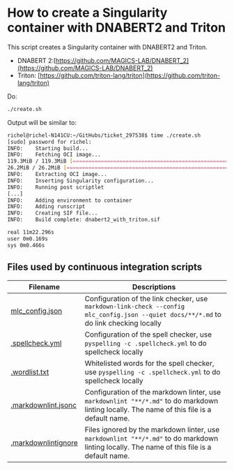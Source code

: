 # How to create a Singularity container with DNABERT2 and Triton

This script creates a Singularity container with DNABERT2 and Triton.

- DNABERT 2:[https://github.com/MAGICS-LAB/DNABERT_2](https://github.com/MAGICS-LAB/DNABERT_2)
- Triton: [https://github.com/triton-lang/triton](https://github.com/triton-lang/triton)

Do:

```bash
./create.sh 
```

Output will be similar to:

```bash
richel@richel-N141CU:~/GitHubs/ticket_297538$ time ./create.sh 
[sudo] password for richel: 
INFO:    Starting build...
INFO:    Fetching OCI image...
119.3MiB / 119.3MiB [================================================================================================================================================] 100 % 0.0 b/s 0s
26.2MiB / 26.2MiB [==================================================================================================================================================] 100 % 0.0 b/s 0s
INFO:    Extracting OCI image...
INFO:    Inserting Singularity configuration...
INFO:    Running post scriptlet
[...]
INFO:    Adding environment to container
INFO:    Adding runscript
INFO:    Creating SIF file...
INFO:    Build complete: dnabert2_with_triton.sif

real 11m22.296s
user 0m0.169s
sys 0m0.466s
```

## Files used by continuous integration scripts

Filename                              |Descriptions
--------------------------------------|--------------------------------------------------------------------------------------------------------------------------------------
[mlc_config.json](mlc_config.json)    |Configuration of the link checker, use `markdown-link-check --config mlc_config.json --quiet docs/**/*.md` to do link checking locally
[.spellcheck.yml](.spellcheck.yml)    |Configuration of the spell checker, use `pyspelling -c .spellcheck.yml` to do spellcheck locally
[.wordlist.txt](.wordlist.txt)        |Whitelisted words for the spell checker, use `pyspelling -c .spellcheck.yml` to do spellcheck locally
[.markdownlint.jsonc](.markdownlint.jsonc)|Configuration of the markdown linter, use `markdownlint "**/*.md"` to do markdown linting locally. The name of this file is a default name.
[.markdownlintignore](.markdownlintignore)|Files ignored by the markdown linter, use `markdownlint "**/*.md"` to do markdown linting locally. The name of this file is a default name.
